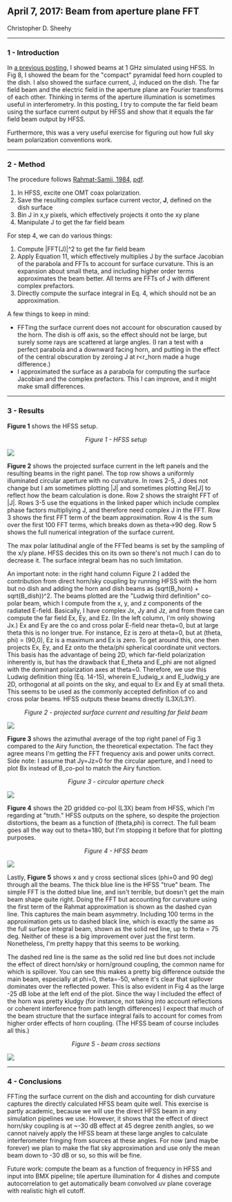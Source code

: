 ## April 7, 2017: Beam from aperture plane FFT
Christopher D. Sheehy
<hr>

### 1 - Introduction

In [a previous posting](../20170323_beam_sims/index.md), I showed beams at 1 GHz
simulated using HFSS. In Fig 8, I showed the beam for the "compact" pyramidal
feed horn coupled to the dish. I also showed the surface current, J, induced on
the dish. The far field beam and the electric field in the aperture plane are
Fourier transforms of each other. Thinking in terms of the aperture illumination
is sometimes useful in interferometry. In this posting, I try to compute the far
field beam using the surface current output by HFSS and show that it equals the
far field beam output by HFSS.

Furthermore, this was a very useful exercise for figuring out how full sky
beam polarization conventions work.

<hr>

### 2 - Method

The procedure follows [Rahmat-Samii,
1984](http://ieeexplore.ieee.org/document/7768593/), [pdf](rds2368.pdf). 

1. In HFSS, excite one OMT coax polarization.
2. Save the resulting complex surface current vector, **J**, defined on the dish
  surface 
3. Bin J in x,y pixels, which effectively projects it onto the xy plane
4. Manipulate J to get the far field beam

For step 4, we can do various things:
1. Compute |FFT(J)|^2 to get the far field beam
2. Apply Equation 11, which effectively multiplies J by the surface Jacobian of
  the parabola and FFTs to account for surface curvature. This is an expansion
  about small theta, and including higher order terms approximates the beam
  better. All terms are FFTs of J with different complex prefactors.
3. Directly compute the surface integral in Eq. 4, which should not be an
  approximation. 	   

A few things to keep in mind:

- FFTing the surface current does not account for obscuration caused by the
  horn. The dish is off axis, so the effect should not be large, but surely some
  rays are scattered at large angles. (I ran a test with a perfect parabola and
  a downward facing horn, and putting in the effect of the central obscuration
  by zeroing J at r<r_horn made a huge difference.)
- I approximated the surface as a parabola for computing the surface Jacobian
  and the complex prefactors. This I can improve, and it might make small
  differences. 

<hr>

### 3 - Results

**Figure 1** shows the HFSS setup.

<center><i>Figure 1 - HFSS setup</i></center>


![](Screenshot.png)


**Figure 2** shows the projected surface current in the left panels and the
  resulting beams in the right panel. The top row shows a uniformly illuminated
  circular aperture with no curvature. In rows 2-5, J does not change but I am
  sometimes plotting |J| and sometimes plotting Re[J] to reflect how the beam
  calculation is done. Row 2 shows the straight FFT of |J|. Rows 3-5 use the
  equations in the linked paper which include complex phase factors multipliying J, and therefore
  need complex J in the FFT. Row 3 shows the first FFT term of the beam approximation. Row 4 is
  the sum over the first 100 FFT terms, which breaks down as theta->90 deg. Row 5 shows the full numerical
  integration of the surface current.

The max polar latitudinal angle of the FFTed beams is set by the sampling of the x/y plane. HFSS
decides this on its own so there's not much I can do to decrease it. The surface
integral beam has no such limitation.

An important note: in the right hand column Figure 2 I added the contribution from direct horn/sky coupling by running
HFSS with the horn but no dish and adding the horn and dish beams as (sqrt(B_horn) +
sqrt(B_dish))^2. The beams plotted are the "Ludwig third definition" co-polar beam,
which I compute from the x, y, and z components of the radiated E-field. Basically, I have complex Jx, Jy
and Jz, and from these can compute the far field Ex, Ey, and Ez. (In the left column, I'm only
showing Jx.) Ex and Ey are the co and cross
polar E-field near theta=0, but at large theta this is no longer true. For instance, Ez is zero
at theta=0, but at (theta, phi) = (90,0), Ez is a maximum and Ex is zero. To get
around this, one then projects Ex, Ey, and Ez onto the theta/phi spherical coordinate unit vectors. 
This basis has the advantage of being 2D, which far-field polarization inherently is, but 
has the drawback that E_theta and E_phi are not aligned
with the dominant polarization axes at theta=0. Therefore, we use this Ludwig definition thing 
(Eq. 14-15), wherein E_ludwig_x and E_ludwig_y
are 2D, orthogonal at all points on the sky, and equal to Ex and Ey at small theta. 
This seems to be used as the commonly accepted definition of co and cross polar
beams. HFSS outputs these beams directly (L3X/L3Y).


<center><i>Figure 2 - projected surface current and resulting far field beam</i></center>

![](beam_fig1.png)

**Figure 3** shows the azimuthal average of the top right panel of Fig 3
  compared to the Airy function, the theoretical expectation. The fact they
  agree means I'm getting the FFT frequency axis and power units correct. Side
  note: I assume that Jy=Jz=0 for the circular aperture, and I need to plot Bx
  instead of B_co-pol to match the Airy function. 

<center><i>Figure 3 - circular aperture check</i></center>

![](beam_fig3.png)


**Figure 4** shows the 2D gridded co-pol (L3X) beam from HFSS, which I'm regarding at
  "truth." HFSS outputs on the sphere, so despite the projection distortions, the beam as a function of (theta,phi) is correct. The full beam goes all
  the way out to theta=180, but I'm stopping it before that for plotting purposes.

<center><i>Figure 4 - HFSS beam</i></center>

![](beam_fig2.png)



Lastly, **Figure 5** shows x and y cross sectional slices (phi=0 and 90 deg) through all
the beams. The thick blue line is the HFSS "true" beam. The simple FFT is the
dotted blue line, and isn't terrible, but doesn't get the main beam shape quite
right. Doing the FFT but accounting for curvature using the first term of the
Rahmat approximation is shown as the dashed cyan line. This captures the main
beam asymmetry. Including 100 terms in the approximation gets us to dashed black
line, which is exactly the same as the full surface integral beam, shown as the solid red line,
up to theta = 75 deg. Neither of these is a big improvement over just the first term. Nonetheless,
I'm pretty happy that this seems to be working.

The dashed red line is the same as the solid red line but does not include the effect of
direct horn/sky or horn/ground coupling, the common name for which is spillover. You can see this makes a pretty big
difference outside the main beam, especially at phi=0, theta=-50, where it's clear that sipllover dominates 
over the reflected power. This is also evident in Fig 4 as the large -25 dB lobe
at the left end of the plot. Since the way I included the effect of the horn was
pretty kludgy (for instance, not taking into account reflections or coherent interference
from path length differences) I expect that much of the beam structure that the
surface integral fails to account for comes from higher order effects of horn
coupling. (The HFSS beam of course includes all this.)

<center><i>Figure 5 - beam cross sections</i></center>

![](beam_fig4.png)


<hr>

### 4 - Conclusions

FFTing the surface current on the dish and accounting for dish curvature
captures the directly calculated HFSS beam quite well. This exercise is partly
academic, because we will use the direct HFSS beam in any simulation pipelines
we use. However, it shows that the effect of direct horn/sky coupling is at ~-30
dB effect at 45 degree zenith angles, so we cannot naively apply the HFSS beam
at these large angles to calculate interferometer fringing from sources at these
angles. For now (and maybe forever) we plan to make the flat sky approximation
and use only the mean beam down to -30 dB or so, so this will be fine.

Future work: compute the beam as a function of frequency in HFSS and input into
BMX pipeline; tile aperture illumination for 4 dishes and compute autocorrelation to get
automatically beam convolved uv plane coverage with realistic high ell cutoff. 



<!--

One panel

<p>
<center>
<table border="1" cellpadding="0" cellspacing="0">
<tr><td>
  <table border="0" cellpadding="5" cellspacing="0">
  <tr><th>Fig.&nbsp;1&nbsp;-</th>
      <th>Figure title</th>
  </tr>
  <tr><td>&nbsp;</td>
      <td><a href="fig_1.png"><img src="fig_1.png"></a></td>
  </tr>
  </table>
</td></tr>
</table>
</center>

Two panel

<p>
<center>
<table border="1" cellpadding="0" cellspacing="0">
<tr><td>
  <table border="0" cellpadding="5" cellspacing="0">
  <tr><th rowspan="2">Fig.&nbsp;1&nbsp;-</th>
      <th colspan="2">Figure title</th>
  </tr>
  <tr><td align="center"><b>a. </b> label a</td>
      <td align="center"><b>b. </b> label b</td>
  </tr>
  <tr><td>&nbsp;</td>
      <td><img src="fig_1.png"></td>
      <td><img src="fig_2.png"></td>
  </tr>
  </table>
</td></tr>
</table>
</center>

Three panel

<p>
<b>Fig 1 - Figure title</b>
<table border="1">
<tr><th>a - label 1
<th>b - label 2
<th>c - label 3
<tr>
<td><a href="fig_1.png"><img src="fig_1.png"></a>
<td><a href="fig_2.png"><img src="fig_2.png"></a>
<td><a href="fig_3.png"><img src="fig_3.png"></a>
</table>

-->
